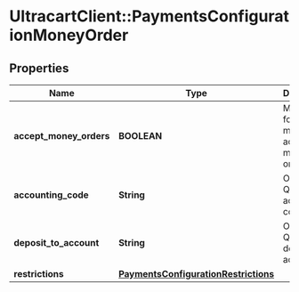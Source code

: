 # UltracartClient::PaymentsConfigurationMoneyOrder

## Properties
Name | Type | Description | Notes
------------ | ------------- | ------------- | -------------
**accept_money_orders** | **BOOLEAN** | Master flag for this merchant accepting money orders | [optional] 
**accounting_code** | **String** | Optional Quickbooks accounting code | [optional] 
**deposit_to_account** | **String** | Optional Quickbooks deposit to account | [optional] 
**restrictions** | [**PaymentsConfigurationRestrictions**](PaymentsConfigurationRestrictions.md) |  | [optional] 


